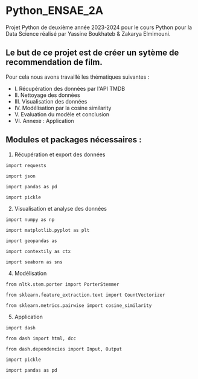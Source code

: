 # Python_ENSAE_2A

Projet Python de deuxième année 2023-2024 pour le cours Python pour la Data Science réalisé par Yassine Boukhateb & Zakarya Elmimouni. 

## Le but de ce projet est de créer un sytème de recommendation de film. 
Pour cela nous avons travaillé les thématiques suivantes : 

* I. Récupération des données par l'API TMDB
* II. Nettoyage des données
* III. Visualisation des données
* IV. Modélisation par la cosine similarity
* V. Evaluation du modèle et conclusion
* VI. Annexe : Application

## Modules et packages nécessaires :

1. Récupération et export des données

  `import requests`

  `import json`

  `import pandas as pd`

  `import pickle`
  
2. Visualisation et analyse des données

  `import numpy as np`

  `import matplotlib.pyplot as plt`

  `import geopandas as` 

  `import contextily as ctx`

  `import seaborn as sns`

4. Modélisation

  `from nltk.stem.porter import PorterStemmer`

  `from sklearn.feature_extraction.text import CountVectorizer`

  `from sklearn.metrics.pairwise import cosine_similarity`


5. Application

  `import dash`

  `from dash import html, dcc`

  `from dash.dependencies import Input, Output`

  `import pickle`

  `import pandas as pd` 